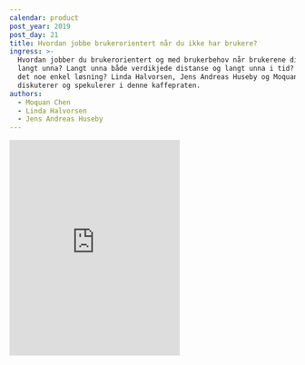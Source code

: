 ```yaml
---
calendar: product
post_year: 2019
post_day: 21
title: Hvordan jobbe brukerorientert når du ikke har brukere?
ingress: >-
  Hvordan jobber du brukerorientert og med brukerbehov når brukerene dine er
  langt unna? Langt unna både verdikjede distanse og langt unna i tid? Finnes
  det noe enkel løsning? Linda Halvorsen, Jens Andreas Huseby og Moquan Chen
  diskuterer og spekulerer i denne kaffepraten.
authors:
  - Moquan Chen
  - Linda Halvorsen
  - Jens Andreas Huseby
---
```

<iframe src="https://open.spotify.com/embed/show/6SVNY97zuPWcVdvE2FSNRL" width="300" height="380" frameborder="0" allowtransparency="true" allow="encrypted-media"></iframe>
